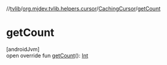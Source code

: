 //[tvlib](../../../index.md)/[org.mjdev.tvlib.helpers.cursor](../index.md)/[CachingCursor](index.md)/[getCount](get-count.md)

# getCount

[androidJvm]\
open override fun [getCount](get-count.md)(): [Int](https://kotlinlang.org/api/latest/jvm/stdlib/kotlin/-int/index.html)
